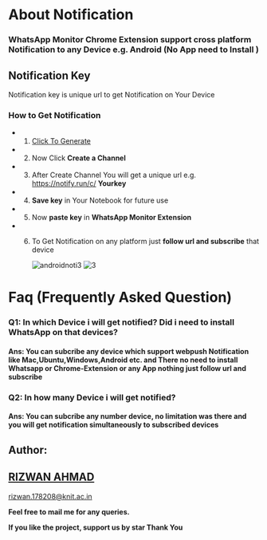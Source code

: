 # About Notification

### **WhatsApp Monitor Chrome Extension support cross platform Notification to any Device e.g. Android (No App need to Install )**




## Notification Key 

Notification key is unique url to get Notification on Your Device

### How to Get Notification
- 1.  <a href="https://notify.run/" target="_blank">Click To Generate</a>
- 2. Now Click **Create a Channel**
- 3. After Create Channel You will get a unique url e.g. https://notify.run/c/ **Yourkey**
- 4. **Save key** in Your Notebook for future use
- 5. Now **paste key** in **WhatsApp Monitor Extension**
- 6. To Get Notification on any platform just **follow url and subscribe** that device 
 
     ![androidnoti3](https://user-images.githubusercontent.com/29729380/78394118-aba8be00-7608-11ea-9818-f95e5c12d0f7.png)             ![3](https://user-images.githubusercontent.com/29729380/78394349-1eb23480-7609-11ea-89fc-c83fb82e305e.png)



# Faq (Frequently Asked Question)
 ### **Q1: In which Device i will get notified? Did i need to install WhatsApp on that devices?**
   #### **Ans: You can subcribe any device which support webpush Notification like Mac,Ubuntu,Windows,Android etc. and There no need to install Whatsapp or Chrome-Extension or any App nothing just follow url and subscribe**
   
  ### **Q2: In how many Device i will get notified?**
   #### **Ans: You can subcribe any number device,  no limitation was there and you will get notification simultaneously to subscribed devices**


## Author:
## <a href="https://www.linkedin.com/in/rizwansoaib/">RIZWAN AHMAD</a>
rizwan.178208@knit.ac.in

**Feel free to mail me for any queries.**

**If you like the project, support us by star Thank You**

